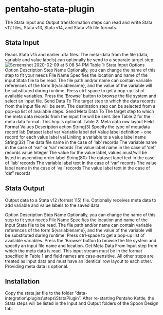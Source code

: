 # pentaho-stata-plugin
The Stata Input and Output transformation steps can read and write Stata v12 files, Stata v13, Stata v14, and Stata v15 file formats.
## Stata Input
Reads Stata v15 and earlier .dta files. The meta-data from the file (data, variable and value labels) can optionally be send to a separate target step.
![Screenshot 2020-02-09 at 5 08 54 PM](https://github.com/njabulo-myeza/pentaho-stata-plugin/blob/main/stata_input_example.png)
Table 1: Stata Input Options
Option	Description
Step Name	Optionally, you can change the name of this step to fit your needs
File Name	Specifies the location and name of the input Stata file to be read. The file path and/or name can contain variable references of the form ${variablename}, and the value of the variable will be substituted during runtime. Press ctrl-space to get a pop-up list of available variables. Press the ‘Browse’ button to browse the file system and select an input file.
Send Data To	The target step to which the data records from the input file will be sent. The destination step can be selected from a pop-up list of available steps.
Send Meta Data To	The target step to which the meta data records from the input file will be sent. See Table 2 for the meta data format. This hop is optional.
Table 2: Meta data row layout
Field	Format	Values	Description
action	String(3)		Specify the type of metadata record
		lab	Dataset label
		var	Variable label
		def	Value label definition – one record for each value label
		val	Linking a variable to a value label
name	String(32)		The data file name in the case of ‘lab’ records
The variable name in the case of ‘var’ or ‘val’ records
The value label name in the case of ‘def’ records
value	Integer		The value for the value label, values must/will be listed in ascending order
label	String(80)		The dataset label text in the case of ‘lab’ records
The variable label text in the case of ‘var’ records
The value label name in the case of ‘val’ records
The value label text in the case of ‘def’ records
## Stata Output
Output data to a Stata v12 (format 115) file. Optionally receives meta data to add variable and value labels to the saved data.
 
Option	Description
Step Name	Optionally, you can change the name of this step to fit your needs
File Name	Specifies the location and name of the input Stata file to be read. The file path and/or name can contain variable references of the form ${variablename}, and the value of the variable will be substituted during runtime. Press ctrl-space to get a pop-up list of available variables. Press the ‘Browse’ button to browse the file system and specify an input file name and location.
Get Meta Data From	Input step from which the meta data is read. This input stream must be in the format specified in Table 1 and field names are case-sensitive. All other steps are treated as input data and must have an identical row layout to each other. Providing meta data is optional.
## Installation
Copy the stata.jar file to the folder “data-integration\plugins\steps\StataPlugin”. After re-starting Pentaho Kettle, the Stata steps will be listed in the Input and Output folders of the Spoon Design tab.
